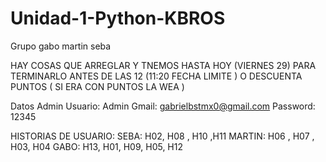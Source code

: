 # Unidad-1-Python-KBROS
Grupo gabo martin  seba

HAY COSAS QUE ARREGLAR Y TNEMOS HASTA HOY (VIERNES 29) PARA TERMINARLO ANTES DE LAS 12 (11:20 FECHA LIMITE ) O DESCUENTA PUNTOS ( SI ERA CON PUNTOS LA WEA )

Datos Admin
Usuario: Admin
Gmail: gabrielbstmx0@gmail.com 
Password: 12345

HISTORIAS DE USUARIO:
SEBA: H02, H08 , H10 ,H11
MARTIN: H06 , H07 , H03, H04
GABO: H13, H01, H09, H05, H12
